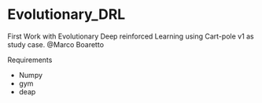 # Evolutionary_DRL

First Work with Evolutionary Deep reinforced Learning using Cart-pole v1 as study case.
@Marco Boaretto

Requirements
* Numpy
* gym
* deap
